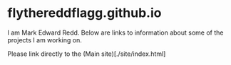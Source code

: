 # flythereddflagg.github.io

I am Mark Edward Redd. Below are links to information about some of the projects I am working on.

Please link directly to the (Main site)[./site/index.html]
